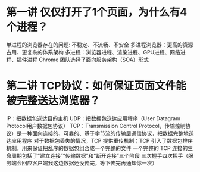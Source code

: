 # 第一讲 仅仅打开了1个页面，为什么有4个进程？
单进程的浏览器存在的问题: 不稳定、不流畅、不安全
多进程浏览器：更高的资源占用、更复杂的体系架构
多进程：浏览器进程、渲染进程、GPU进程、网络进程、插件进程
Chrome 团队选择了面向服务架构（SOA）形式

# 第二讲 TCP协议：如何保证页面文件能被完整送达浏览器？
IP：把数据包送达目的主机
UDP：把数据包送达应用程序（User Datagram Protocol用户数据包协议）
TCP：Transmission Control Protocol，传输控制协议）是一种面向连接的、可靠的、基于字节流的传输层通信协议，把数据完整地送达应用程序
对于数据包丢失的情况，TCP 提供重传机制；TCP 引入了数据包排序机制，用来保证把乱序的数据包组合成一个完整的文件
一个完整的 TCP 连接的生命周期包括了“建立连接”“传输数据”和“断开连接”三个阶段
三次握手四次挥手（服务端会回应客户端我这边数据还没传完，等下传完再通知你一次）
